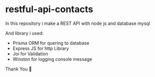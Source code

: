 ﻿# restful-api-contacts

 In this repository i make a REST API with node js and database mysql
 
 And library i used:
 - Prisma ORM for quering to database
 - Express JS for http Library
 - Joi for Validation
 - Winston for logging console message

Thank You &#128591;
